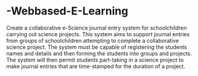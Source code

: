 -Webbased-E-Learning
====================
Create a collaborative e-Science journal entry system for schoolchildren carrying out science 
projects. This system aims to support journal entries from groups of schoolchildren 
attempting to complete a collaborative science project. The system must be capable of 
registering the students names and details and then forming the students into groups and 
projects. The system will then permit students part-taking in a science project to make journal 
entries that are time-stamped for the duration of a project. 
